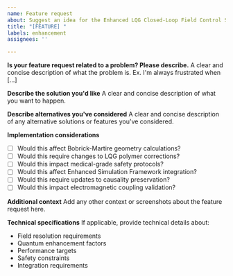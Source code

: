 ```yaml
---
name: Feature request
about: Suggest an idea for the Enhanced LQG Closed-Loop Field Control System
title: "[FEATURE] "
labels: enhancement
assignees: ''

---
```


**Is your feature request related to a problem? Please describe.**
A clear and concise description of what the problem is. Ex. I'm always frustrated when [...]

**Describe the solution you'd like**
A clear and concise description of what you want to happen.

**Describe alternatives you've considered**
A clear and concise description of any alternative solutions or features you've considered.

**Implementation considerations**
- [ ] Would this affect Bobrick-Martire geometry calculations?
- [ ] Would this require changes to LQG polymer corrections?
- [ ] Would this impact medical-grade safety protocols?
- [ ] Would this affect Enhanced Simulation Framework integration?
- [ ] Would this require updates to causality preservation?
- [ ] Would this impact electromagnetic coupling validation?

**Additional context**
Add any other context or screenshots about the feature request here.

**Technical specifications**
If applicable, provide technical details about:
- Field resolution requirements
- Quantum enhancement factors
- Performance targets
- Safety constraints
- Integration requirements
